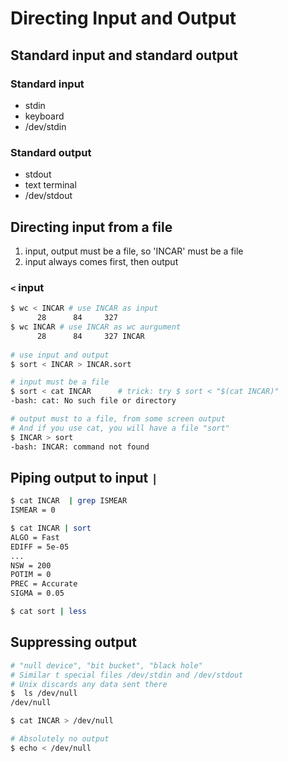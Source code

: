 # Directing Input and Output

## Standard input and standard output
### Standard input
- stdin
- keyboard
- /dev/stdin
### Standard output
- stdout
- text terminal
- /dev/stdout

## Directing input from a file
1. input, output must be a file, so 'INCAR' must be a file
2. input always comes first, then output

### `<` input
```bash
$ wc < INCAR # use INCAR as input
      28      84     327
$ wc INCAR # use INCAR as wc aurgument
      28      84     327 INCAR
      
# use input and output
$ sort < INCAR > INCAR.sort 
```

```bash
# input must be a file
$ sort < cat INCAR      # trick: try $ sort < "$(cat INCAR)"
-bash: cat: No such file or directory

# output must to a file, from some screen output
# And if you use cat, you will have a file "sort"
$ INCAR > sort
-bash: INCAR: command not found
```

## Piping output to input `|`
```bash
$ cat INCAR  | grep ISMEAR
ISMEAR = 0

$ cat INCAR | sort
ALGO = Fast
EDIFF = 5e-05
...
NSW = 200
POTIM = 0
PREC = Accurate
SIGMA = 0.05

$ cat sort | less
```

## Suppressing output
```bash
# "null device", "bit bucket", "black hole"
# Similar t special files /dev/stdin and /dev/stdout
# Unix discards any data sent there
$  ls /dev/null
/dev/null

$ cat INCAR > /dev/null 

# Absolutely no output
$ echo < /dev/null 
```
